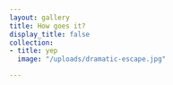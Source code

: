 ```yaml
---
layout: gallery
title: How goes it?
display_title: false
collection:
- title: yep
  image: "/uploads/dramatic-escape.jpg"

---
```

